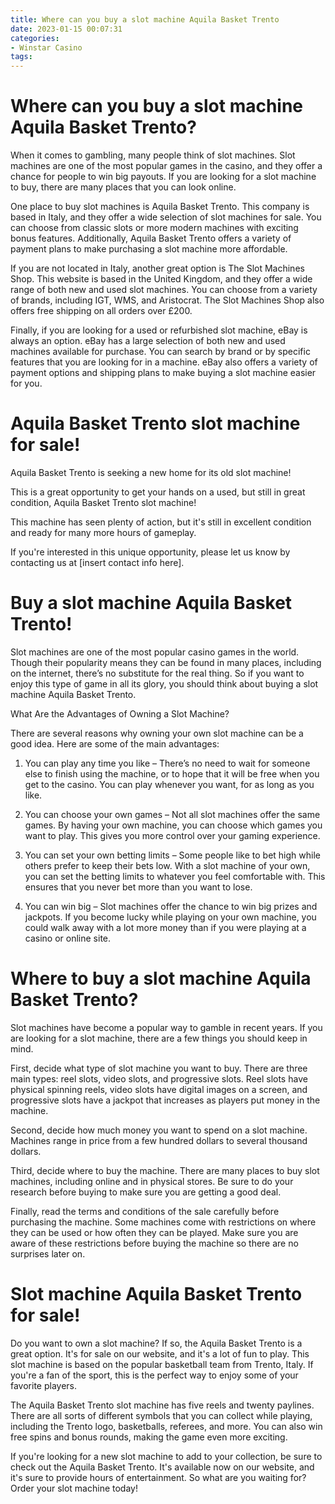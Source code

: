 ```yaml
---
title: Where can you buy a slot machine Aquila Basket Trento
date: 2023-01-15 00:07:31
categories:
- Winstar Casino
tags:
---
```



#  Where can you buy a slot machine Aquila Basket Trento?

When it comes to gambling, many people think of slot machines. Slot machines are one of the most popular games in the casino, and they offer a chance for people to win big payouts. If you are looking for a slot machine to buy, there are many places that you can look online.

One place to buy slot machines is Aquila Basket Trento. This company is based in Italy, and they offer a wide selection of slot machines for sale. You can choose from classic slots or more modern machines with exciting bonus features. Additionally, Aquila Basket Trento offers a variety of payment plans to make purchasing a slot machine more affordable.

If you are not located in Italy, another great option is The Slot Machines Shop. This website is based in the United Kingdom, and they offer a wide range of both new and used slot machines. You can choose from a variety of brands, including IGT, WMS, and Aristocrat. The Slot Machines Shop also offers free shipping on all orders over £200.

Finally, if you are looking for a used or refurbished slot machine, eBay is always an option. eBay has a large selection of both new and used machines available for purchase. You can search by brand or by specific features that you are looking for in a machine. eBay also offers a variety of payment options and shipping plans to make buying a slot machine easier for you.

#  Aquila Basket Trento slot machine for sale!

Aquila Basket Trento is seeking a new home for its old slot machine!

This is a great opportunity to get your hands on a used, but still in great condition, Aquila Basket Trento slot machine!

This machine has seen plenty of action, but it's still in excellent condition and ready for many more hours of gameplay.

If you're interested in this unique opportunity, please let us know by contacting us at [insert contact info here].

#  Buy a slot machine Aquila Basket Trento!

Slot machines are one of the most popular casino games in the world. Though their popularity means they can be found in many places, including on the internet, there’s no substitute for the real thing. So if you want to enjoy this type of game in all its glory, you should think about buying a slot machine Aquila Basket Trento.

What Are the Advantages of Owning a Slot Machine?

There are several reasons why owning your own slot machine can be a good idea. Here are some of the main advantages:

1. You can play any time you like – There’s no need to wait for someone else to finish using the machine, or to hope that it will be free when you get to the casino. You can play whenever you want, for as long as you like.

2. You can choose your own games – Not all slot machines offer the same games. By having your own machine, you can choose which games you want to play. This gives you more control over your gaming experience.

3. You can set your own betting limits – Some people like to bet high while others prefer to keep their bets low. With a slot machine of your own, you can set the betting limits to whatever you feel comfortable with. This ensures that you never bet more than you want to lose.

4. You can win big – Slot machines offer the chance to win big prizes and jackpots. If you become lucky while playing on your own machine, you could walk away with a lot more money than if you were playing at a casino or online site.

#  Where to buy a slot machine Aquila Basket Trento?

Slot machines have become a popular way to gamble in recent years. If you are looking for a slot machine, there are a few things you should keep in mind.

First, decide what type of slot machine you want to buy. There are three main types: reel slots, video slots, and progressive slots. Reel slots have physical spinning reels, video slots have digital images on a screen, and progressive slots have a jackpot that increases as players put money in the machine.

Second, decide how much money you want to spend on a slot machine. Machines range in price from a few hundred dollars to several thousand dollars.

Third, decide where to buy the machine. There are many places to buy slot machines, including online and in physical stores. Be sure to do your research before buying to make sure you are getting a good deal.

Finally, read the terms and conditions of the sale carefully before purchasing the machine. Some machines come with restrictions on where they can be used or how often they can be played. Make sure you are aware of these restrictions before buying the machine so there are no surprises later on.

#  Slot machine Aquila Basket Trento for sale!

Do you want to own a slot machine? If so, the Aquila Basket Trento is a great option. It's for sale on our website, and it's a lot of fun to play. This slot machine is based on the popular basketball team from Trento, Italy. If you're a fan of the sport, this is the perfect way to enjoy some of your favorite players.

The Aquila Basket Trento slot machine has five reels and twenty paylines. There are all sorts of different symbols that you can collect while playing, including the Trento logo, basketballs, referees, and more. You can also win free spins and bonus rounds, making the game even more exciting.

If you're looking for a new slot machine to add to your collection, be sure to check out the Aquila Basket Trento. It's available now on our website, and it's sure to provide hours of entertainment. So what are you waiting for? Order your slot machine today!